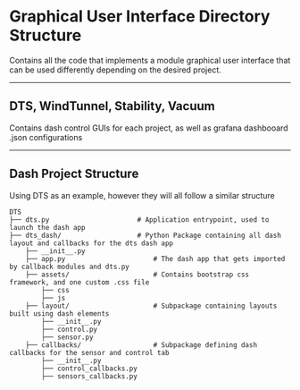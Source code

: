 # Graphical User Interface Directory Structure

Contains all the code that implements a module graphical user interface that can be used differently depending on the desired project.

*** 

## DTS, WindTunnel, Stability, Vacuum

Contains dash control GUIs for each project, as well as grafana dashbooard .json configurations

***

## Dash Project Structure

Using DTS as an example, however they will all follow a similar structure
```
DTS  
├── dts.py                      # Application entrypoint, used to launch the dash app   
├── dts_dash/                   # Python Package containing all dash layout and callbacks for the dts dash app  
    ├── __init__.py                   
    ├── app.py                      # The dash app that gets imported by callback modules and dts.py  
    ├── assets/                     # Contains bootstrap css framework, and one custom .css file  
        ├── css
        ├── js                            
    ├── layout/                     # Subpackage containing layouts built using dash elements  
        ├── __init__.py                  
        ├── control.py  
        ├── sensor.py  
    ├── callbacks/                  # Subpackage defining dash callbacks for the sensor and control tab  
        ├── __init__.py  
        ├── control_callbacks.py  
        ├── sensors_callbacks.py  
```